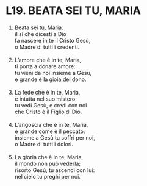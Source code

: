 # L19. BEATA SEI TU, MARIA

<ol>
  <li>Beata sei tu, Maria:<br>
    il sì che dicesti a Dio<br>
    fa nascere in te il Cristo Gesù,<br>
    o Madre di tutti i credenti.</li><br>
  <li>L’amore che è in te, Maria,<br>
    ti porta a donare amore:<br>
    tu vieni da noi insieme a Gesù,<br>
    e grande è la gioia del dono.</li><br>
  <li>La fede che è in te, Maria,<br>
    è intatta nel suo mistero:<br>
    tu vedi Gesù, e credi con noi<br>
    che Cristo è il Figlio di Dio.</li><br>
  <li>L’angoscia che è in te, Maria,<br>
    è grande come è il peccato:<br>
    insieme a Gesù tu soffri per noi,<br>
    o Madre di tutti i dolori.</li><br>
  <li>La gloria che è in te, Maria,<br>
    il mondo non può vederla;<br>
    risorto Gesù, tu ascendi con lui:<br>
    nel cielo tu preghi per noi.</li>
</ol>
